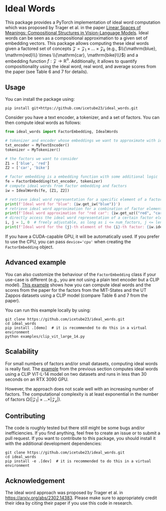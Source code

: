 # Ideal Words

This package provides a PyTorch implementation of ideal word computation which was proposed by Trager et al. in the paper [Linear Spaces of Meanings: Compositional Structures in Vision-Language Models](https://arxiv.org/abs/2302.14383). Ideal words can be seen as a compositional approximation to a given set of embedding vectors. This package allows computing these ideal words given a factored set of concepts $\mathcal{Z} = \mathcal{Z}_1 \times \dots \times \mathcal{Z}_k$ (e.g., $\\{\mathrm{blue}, \mathrm{red}\\} \times \\{\mathrm{car}, \mathrm{bike}\\}$) and a embedding function $f : \mathcal{Z} \to \mathbb{R}^n$. Additionally, it allows to  quantify compositionality using the ideal word, real word, and average scores from the paper (see Table 6 and 7 for details).

## Usage

You can install the package using:
```
pip install git+https://github.com/icetube23/ideal_words.git
```

Consider you have a text encoder, a tokenizer, and a set of factors. You can then compute ideal words as follows:
```python
from ideal_words import FactorEmbedding, IdealWords

# tokenizer and encoder whose embeddings we want to approximate with ideal words
txt_encoder = MyTextEncoder()
tokenizer = MyTokenizer()

# the factors we want to consider
Z1 = ['blue', 'red']
Z2 = ['car', 'bike']

# factor embedding is a embedding function with some additional logic
fe = FactorEmbedding(txt_encoder, tokenizer)
# compute ideal words from factor embedding and factors
iw = IdealWords(fe, [Z1, Z2])

# retrieve ideal word representation for a specific element of a factor
print(f'Ideal word for "blue": {iw.get_iw("blue")}')
# retrieve ideal word approximation for a combination of factor elements
print(f'Ideal word approximation for "red car": {iw.get_uz(("red", "car"))}')
# directly access the ideal word representation of a certain factor element
i, j = 1, 0  # freely adjustable, as long as i <= num_factors, j <= len_factor_i
print(f'Ideal word for the {j}-th element of the {i}-th factor: {iw.ideal_words[i][j]}')
```

If you have a CUDA-capable GPU, it will be automatically used. If you prefer to use the CPU, you can pass `device='cpu'` when creating the `FactorEmbedding` object.

## Advanced example

You can also customize the behaviour of the `FactorEmbedding` class if your use-case is different (e.g., you are not using a plain text encoder but a CLIP model). [This example](examples/clip_vit_large_14.py) shows how you can compute ideal words and the scores from the paper for the factors from the MIT-States and the UT Zappos datasets using a CLIP model (compare Table 6 and 7 from the paper).

You can run this example locally by using:
```
git clone https://github.com/icetube23/ideal_words.git
cd ideal_words
pip install .[demo]  # it is recommended to do this in a virtual environment
python examples/clip_vit_large_14.py
```

## Scalability

For small numbers of factors and/or small datasets, computing ideal words is really fast. The [example](examples/clip_vit_large_14.py) from the previous section computes ideal words using a CLIP ViT-L-14 model on two datasets and runs in less than 30 seconds on an RTX 3090 GPU.

However, the approach does not scale well with an increasing number of factors. The computational complexity is at least exponential in the number of factors $\mathcal{\Omega}(\vert\mathcal{Z_1}\vert \times \dots \times \vert\mathcal{Z_k}\vert)$.

## Contributing

The code is roughly tested but there still might be some bugs and/or inefficiencies. If you find anything, feel free to create an issue or to submit a pull request. If you want to contribute to this package, you should install it with the additional development dependencies:
```
git clone https://github.com/icetube23/ideal_words.git
cd ideal_words
pip install -e .[dev]  # it is recommended to do this in a virtual environment
```

## Acknowledgement

The ideal word approach was proposed by Trager et al. in https://arxiv.org/abs/2302.14383. Please make sure to appropriately credit their idea by citing their paper if you use this code in research.
